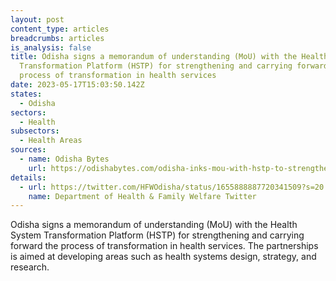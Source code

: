 ```yaml
---
layout: post
content_type: articles
breadcrumbs: articles
is_analysis: false
title: Odisha signs a memorandum of understanding (MoU) with the Health System
  Transformation Platform (HSTP) for strengthening and carrying forward the
  process of transformation in health services
date: 2023-05-17T15:03:50.142Z
states:
  - Odisha
sectors:
  - Health
subsectors:
  - Health Areas
sources:
  - name: Odisha Bytes
    url: https://odishabytes.com/odisha-inks-mou-with-hstp-to-strengthen-health-system/
details:
  - url: https://twitter.com/HFWOdisha/status/1655888887720341509?s=20
    name: Department of Health & Family Welfare Twitter
---
```

Odisha signs a memorandum of understanding (MoU) with the Health System Transformation Platform (HSTP) for strengthening and carrying forward the process of transformation in health services. The partnerships is aimed at developing areas such as health systems design, strategy, and research.